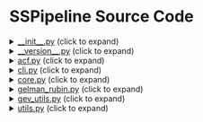 <!-- markdownlint-disable MD033 -->
<!-- markdownlint-disable MD032 -->
<!-- markdownlint-disable MD022 -->

# SSPipeline Source Code

<details><summary><a href="__init__.py#L1">__init__.py</a> (click to expand)</summary>

This file is where Python goes whenever you want to run the pipeline. The pipeline wouldn't work without this!

</details>

<details><summary><a href="__version__.py#L1">__version__.py</a> (click to expand)</summary>

This file contains the version of the command line tool. Nothing too important!

</details>

<details><summary><a href="acf.py#L1">acf.py</a> (click to expand)</summary>

This file contains the following functions:

- [`ACF`](acf.py#L30%23L48)

Helper function for `acf_result`

- [`acf_result`](acf.py#L51%23L96)

Obtains the lags for each parameter

</details>

<details><summary><a href="cli.py#L1">cli.py</a> (click to expand)</summary>

This file contains the function [`main`](cli.py#L62%23L170), which implements the pipeline's command line tool. It uses the [Click](http://click.pocoo.org/) Python package to do this.

</details>

<details><summary><a href="core.py#L1">core.py</a> (click to expand)</summary>

This file contains the following functions:

- [`update_mean`](core.py#L40%23L48)

- [`update_cov`](core.py#L51%23L65)

- [`random_move`](core.py#L68%23L87)

- [`adaptivemcmc`](core.py#L90%23L148)

- [`runner`](core.py#L151%23L177)

- [`history_plots`](core.py#L180%23L206)

- [`final_params_pool`](core.py#L209%23L232)

- [`max_ls_parameters`](core.py#L235%23L257)

- [`diagnostic_plots`](core.py#L260%23L437)

- [`output_parameters`](core.py#L440%23L452)
  </details>

<details><summary><a href="gelman_rubin.py#L1">gelman_rubin.py</a> (click to expand)</summary>

This file contains the following functions:

- [`GR_diag`](gelman_rubin.py#L30%23L47)

Helper function to `GR_result`

- [`psrf`](gelman_rubin.py#L50%23L93)

Helper function to `GR_result`

- [`GR_result`](gelman_rubin.py#L96%23L161)

Obtains the maximum burnin for the chains

</details>

<details><summary><a href="gev_utils.py#L1">gev_utils.py</a> (click to expand)</summary>

This file contains the following functions:

- [`loglikelihood`](gev_utils.py#L27%23L52)

This function implements the log-likelihood.

- [`logprior`](gev_utils.py#L55%23L75)

This function implements the prior distribution. By default, we use relatively uninformative wide priors for all three GEV parameters. Specifically, uniform priors for the location and scale parameters between 0 and 10 meters, and a normal prior centered at 0 with standard deviation 1000 for the shape parameter.

- [`logpost`](gev_utils.py#L78%23L112)

In this function, we add the the log-prior and log-likelihood together to obtain the log-posterior score.

</details>

<details><summary><a href="utils.py#L1">utils.py</a> (click to expand)</summary>

This file contains the following functions:

- [`check_params`](utils.py#L30%23L94)

This function takes in the settings found in the configuration file, and parses them to make sure required parameters were passed in and also inserts common settings to optional parameters, not were not included in the configuration file.

- [`read_and_clean`](utils.py#L97%23L187)

- [`log`](utils.py#L190%23L211)
  </details>
